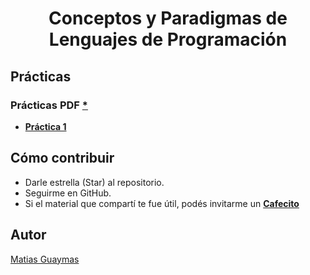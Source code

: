 <h1 align="center"> Conceptos y Paradigmas de Lenguajes de Programación </h1>

## Prácticas 
### Prácticas PDF [*](https://github.com/MatiasGuaymas/CPLP/tree/main/Practicas%20PDF)
* [**Práctica 1**](https://github.com/MatiasGuaymas/CPLP/blob/main/Resoluciones/Practica%201%20-%20Resolucion.pdf)

## Cómo contribuir
* Darle estrella (Star) al repositorio.
* Seguirme en GitHub.
* Si el material que compartí te fue útil, podés invitarme un **[Cafecito](https://cafecito.app/matiasguaymas)**

## Autor 

[Matias Guaymas](https://www.linkedin.com/in/matiasguaymas/)
